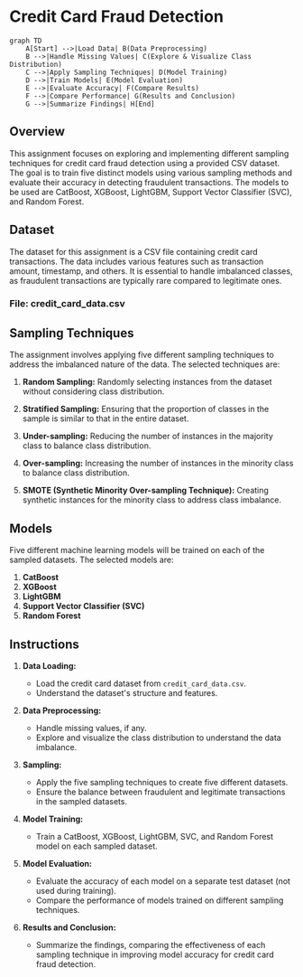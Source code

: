 # Credit Card Fraud Detection

```mermaid
graph TD
    A[Start] -->|Load Data| B(Data Preprocessing)
    B -->|Handle Missing Values| C(Explore & Visualize Class Distribution)
    C -->|Apply Sampling Techniques| D(Model Training)
    D -->|Train Models| E(Model Evaluation)
    E -->|Evaluate Accuracy| F(Compare Results)
    F -->|Compare Performance| G(Results and Conclusion)
    G -->|Summarize Findings| H[End]
```

## Overview

This assignment focuses on exploring and implementing different sampling techniques for credit card fraud detection using a provided CSV dataset. The goal is to train five distinct models using various sampling methods and evaluate their accuracy in detecting fraudulent transactions. The models to be used are CatBoost, XGBoost, LightGBM, Support Vector Classifier (SVC), and Random Forest.

## Dataset

The dataset for this assignment is a CSV file containing credit card transactions. The data includes various features such as transaction amount, timestamp, and others. It is essential to handle imbalanced classes, as fraudulent transactions are typically rare compared to legitimate ones.

### File: credit_card_data.csv

## Sampling Techniques

The assignment involves applying five different sampling techniques to address the imbalanced nature of the data. The selected techniques are:

1. **Random Sampling:** Randomly selecting instances from the dataset without considering class distribution.

2. **Stratified Sampling:** Ensuring that the proportion of classes in the sample is similar to that in the entire dataset.

3. **Under-sampling:** Reducing the number of instances in the majority class to balance class distribution.

4. **Over-sampling:** Increasing the number of instances in the minority class to balance class distribution.

5. **SMOTE (Synthetic Minority Over-sampling Technique):** Creating synthetic instances for the minority class to address class imbalance.

## Models

Five different machine learning models will be trained on each of the sampled datasets. The selected models are:

1. **CatBoost**
2. **XGBoost**
3. **LightGBM**
4. **Support Vector Classifier (SVC)**
5. **Random Forest**

## Instructions

1. **Data Loading:**
   - Load the credit card dataset from `credit_card_data.csv`.
   - Understand the dataset's structure and features.

2. **Data Preprocessing:**
   - Handle missing values, if any.
   - Explore and visualize the class distribution to understand the data imbalance.

3. **Sampling:**
   - Apply the five sampling techniques to create five different datasets.
   - Ensure the balance between fraudulent and legitimate transactions in the sampled datasets.

4. **Model Training:**
   - Train a CatBoost, XGBoost, LightGBM, SVC, and Random Forest model on each sampled dataset.

5. **Model Evaluation:**
   - Evaluate the accuracy of each model on a separate test dataset (not used during training).
   - Compare the performance of models trained on different sampling techniques.

6. **Results and Conclusion:**
   - Summarize the findings, comparing the effectiveness of each sampling technique in improving model accuracy for credit card fraud detection.
